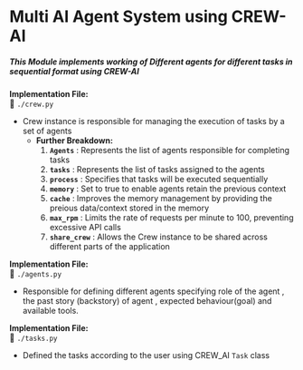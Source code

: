 # Multi AI Agent System using CREW-AI

##### This Module implements working of Different agents for different tasks in sequential format using CREW-AI

**Implementation File:**  
📂 `./crew.py`
- Crew instance is responsible for managing the execution of tasks by a set of agents
  - **Further Breakdown:**
     1. **`Agents`** : Represents the list of agents responsible for completing tasks
     2. **`tasks`** : Represents the list of tasks assigned to the agents
     3. **`process`** : Specifies that tasks will be executed sequentially
    4. **`memory`** : Set to true to enable agents retain the previous context
    5. **`cache`** : Improves the memory management by providing the preious data/context stored in the memory
    6. **`max_rpm`** : Limits the rate of requests per minute to 100, preventing excessive API calls
    7. **`share_crew`** : Allows the Crew instance to be shared across different parts of the application


**Implementation File:**  
📂 `./agents.py`
- Responsible for defining different agents specifying role of the agent , the past story (backstory) of agent , expected behaviour(goal) and available tools. 

**Implementation File:**  
📂 `./tasks.py`
- Defined the tasks according to the user using CREW_AI `Task` class
